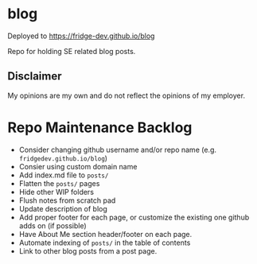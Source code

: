 # blog

Deployed to https://fridge-dev.github.io/blog

Repo for holding SE related blog posts.

## Disclaimer

My opinions are my own and do not reflect the opinions of my employer.

# Repo Maintenance Backlog

* Consider changing github username and/or repo name (e.g. `fridgedev.github.io/blog`)
* Consier using custom domain name
* Add index.md file to `posts/`
* Flatten the `posts/` pages
* Hide other WIP folders
* Flush notes from scratch pad
* Update description of blog
* Add proper footer for each page, or customize the existing one github adds on (if possible)
* Have About Me section header/footer on each page.
* Automate indexing of `posts/` in the table of contents
* Link to other blog posts from a post page.
